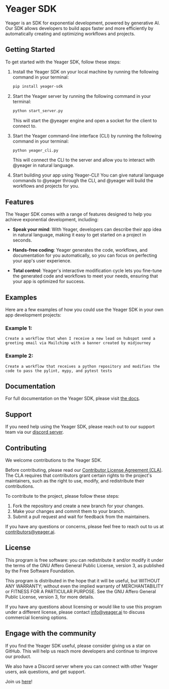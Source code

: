 # Yeager SDK

Yeager is an SDK for exponential development, powered by generative AI. Our SDK allows developers to build apps faster and more efficiently by automatically creating and optimizing workflows and projects.

## Getting Started

To get started with the Yeager SDK, follow these steps:

1. Install the Yeager SDK on your local machine by running the following command in your terminal:
    ```bash
    pip install yeager-sdk
    ```

2. Start the Yeager server by running the following command in your terminal:
    ```bash
    python start_server.py
    ```
   This will start the @yeager engine and open a socket for the client to connect to.

3. Start the Yeager command-line interface (CLI) by running the following command in your terminal:
    ```bash
    python yeager_cli.py
    ```
   This will connect the CLI to the server and allow you to interact with @yeager in natural language.

4. Start building your app using Yeager-CLI! You can give natural language commands to @yeager through the CLI, and @yeager will build the workflows and projects for you.

## Features

The Yeager SDK comes with a range of features designed to help you achieve exponential development, including:

- **Speak your mind**: With Yeager, developers can describe their app idea in natural language, making it easy to get started on a project in seconds.

- **Hands-free coding**: Yeager generates the code, workflows, and documentation for you automatically, so you can focus on perfecting your app's user experience.

- **Total control**: Yeager's interactive modification cycle lets you fine-tune the generated code and workflows to meet your needs, ensuring that your app is optimized for success.

## Examples

Here are a few examples of how you could use the Yeager SDK in your own app development projects:

### Example 1: 

```
Create a workflow that when I receive a new lead on hubspot send a greeting email via Mailchimp with a banner created by midjourney
```

### Example 2: 
```
Create a workflow that receives a python repository and modifies the code to pass the pylint, mypy, and pytest tests
```

## Documentation

For full documentation on the Yeager SDK, please visit [the docs]().

## Support

If you need help using the Yeager SDK, please reach out to our support team via our [discord server](https://discord.gg/VpfmXEMN66).

## Contributing

We welcome contributions to the Yeager SDK.

Before contributing, please read our [Contributor License Agreement (CLA)](https://example.com/cla-form). The CLA requires that contributors grant certain rights to the project's maintainers, such as the right to use, modify, and redistribute their contributions.

To contribute to the project, please follow these steps:

1. Fork the repository and create a new branch for your changes.
2. Make your changes and commit them to your branch.
3. Submit a pull request and wait for feedback from the maintainers.

If you have any questions or concerns, please feel free to reach out to us at [contributors@yeager.ai](mailto:contributors@yeager.ai).

## License

This program is free software: you can redistribute it and/or modify it under the terms of the GNU Affero General Public License, version 3, as published by the Free Software Foundation.

This program is distributed in the hope that it will be useful, but WITHOUT ANY WARRANTY; without even the implied warranty of MERCHANTABILITY or FITNESS FOR A PARTICULAR PURPOSE. See the GNU Affero General Public License, version 3, for more details.

If you have any questions about licensing or would like to use this program under a different license, please contact [info@yeager.ai](mailto:info@yeager.ai) to discuss commercial licensing options.

## Engage with the community

If you find the Yeager SDK useful, please consider giving us a star on GitHub. 
This will help us reach more developers and continue to improve our product.

We also have a Discord server where you can connect with other Yeager users, ask questions, and get support. 

Join us [here](https://discord.gg/VpfmXEMN66)!